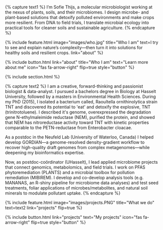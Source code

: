 ---
---

{% capture text1 %}
I’m Sofie Thijs, a molecular microbiologist working at the nexus of plants, soils, and their microbiomes. I design microbe- and plant-based solutions that detoxify polluted environments and make crops more resilient. From DNA to field trials, I translate microbial ecology into practical tools for cleaner soils and sustainable agriculture.
{% endcapture %}

{% 
  include feature.html
  image="images/who.jpg"
  title="Who I am"
  text=I try to see and explain nature’s complexity—then turn it into solutions for healthy soils and resilient crops.
  link="about"
%}

<div class="center">
  {%
    include button.html
    link="about"
    title="Who I am"
    text="Learn more about me"
    icon="fas fa-arrow-right"
    flip=true
    style="button"
  %}
</div>

{% include section.html %}

{% capture text2 %}
I am a creative, forward-thinking and passionist biologist & data-analyst. I pursued a bachelors degree in Biology at Hasselt University, followed by a masters in Environmental Health Sciences. During my PhD (2015), I isolated a bacterium called, Raoultella ornithinolytica strain TNT and discovered its potential to 'eat' and detoxify the explosive, TNT (trinitrotoluene). I described it's genome, overexpressed the degradation gene N-ethylmaleimide reductase (NEM), purified the protein, and showed that NEM has nitroreductase activity toward TNT with kinetic properties comparable to the PETN-reductase from Enterobacter cloacae.

As a postdoc in the Neufeld Lab (University of Waterloo, Canada) I helped develop GORDIAN—a genome-resolved density-gradient workflow to recover high-quality draft genomes from complex metagenomes—while deepening my bioinformatics expertise. 

Now, as postdoc-coördinator (UHasselt), I lead applied microbiome projects that connect genomics, metabolomics, and field trials. I work on PFAS phytoremediation (PLANTS) and a microbial toolbox for pollution remediation (MIBIREM). I develop and co-develop analysis tools (e.g. MANANAS, an R-shiny pipeline for microbiome data analyses) and test seed treatments, foliar applications of microbes/metabolites, and natural soil minerals to modulate pollutant uptake.
{% endcapture %}

{% 
  include feature.html
  image="images/projects.PNG"
  title="What we do"
  text=text2
  link="projects"
  flip=true
%}

<div class="center">
  {%
    include button.html
    link="projects"
    text="My projects"
    icon="fas fa-arrow-right"
    flip=true
    style="button"
  %}
</div>

